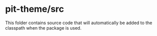 # pit-theme/src

This folder contains source code that will automatically be added to the classpath when
the package is used.
